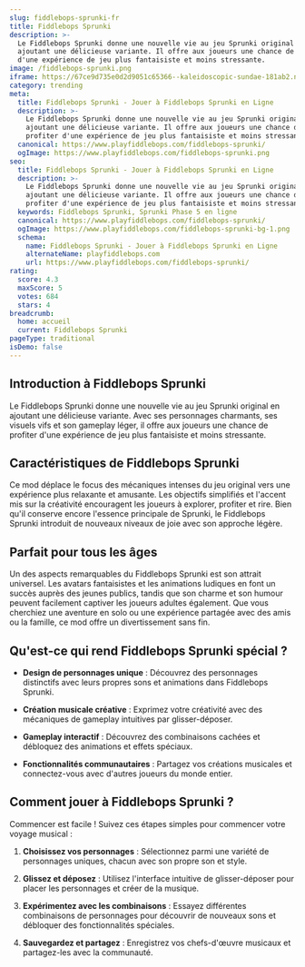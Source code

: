 ```yaml
---
slug: fiddlebops-sprunki-fr
title: Fiddlebops Sprunki
description: >-
  Le Fiddlebops Sprunki donne une nouvelle vie au jeu Sprunki original en
  ajoutant une délicieuse variante. Il offre aux joueurs une chance de profiter
  d'une expérience de jeu plus fantaisiste et moins stressante.
image: /fiddlebops-sprunki.png
iframe: https://67ce9d735e0d2d9051c65366--kaleidoscopic-sundae-181ab2.netlify.app/
category: trending
meta:
  title: Fiddlebops Sprunki - Jouer à Fiddlebops Sprunki en Ligne
  description: >-
    Le Fiddlebops Sprunki donne une nouvelle vie au jeu Sprunki original en
    ajoutant une délicieuse variante. Il offre aux joueurs une chance de
    profiter d'une expérience de jeu plus fantaisiste et moins stressante.
  canonical: https://www.playfiddlebops.com/fiddlebops-sprunki/
  ogImage: https://www.playfiddlebops.com/fiddlebops-sprunki.png
seo:
  title: Fiddlebops Sprunki - Jouer à Fiddlebops Sprunki en Ligne
  description: >-
    Le Fiddlebops Sprunki donne une nouvelle vie au jeu Sprunki original en
    ajoutant une délicieuse variante. Il offre aux joueurs une chance de
    profiter d'une expérience de jeu plus fantaisiste et moins stressante.
  keywords: Fiddlebops Sprunki, Sprunki Phase 5 en ligne
  canonical: https://www.playfiddlebops.com/fiddlebops-sprunki/
  ogImage: https://www.playfiddlebops.com/fiddlebops-sprunki-bg-1.png
  schema:
    name: Fiddlebops Sprunki - Jouer à Fiddlebops Sprunki en Ligne
    alternateName: playfiddlebops.com
    url: https://www.playfiddlebops.com/fiddlebops-sprunki/
rating:
  score: 4.3
  maxScore: 5
  votes: 684
  stars: 4
breadcrumb:
  home: accueil
  current: Fiddlebops Sprunki
pageType: traditional
isDemo: false
---
```


## Introduction à Fiddlebops Sprunki

Le Fiddlebops Sprunki donne une nouvelle vie au jeu Sprunki original en ajoutant une délicieuse variante. Avec ses personnages charmants, ses visuels vifs et son gameplay léger, il offre aux joueurs une chance de profiter d'une expérience de jeu plus fantaisiste et moins stressante.

## Caractéristiques de Fiddlebops Sprunki

Ce mod déplace le focus des mécaniques intenses du jeu original vers une expérience plus relaxante et amusante. Les objectifs simplifiés et l'accent mis sur la créativité encouragent les joueurs à explorer, profiter et rire. Bien qu'il conserve encore l'essence principale de Sprunki, le Fiddlebops Sprunki introduit de nouveaux niveaux de joie avec son approche légère.

## Parfait pour tous les âges

Un des aspects remarquables du Fiddlebops Sprunki est son attrait universel. Les avatars fantaisistes et les animations ludiques en font un succès auprès des jeunes publics, tandis que son charme et son humour peuvent facilement captiver les joueurs adultes également. Que vous cherchiez une aventure en solo ou une expérience partagée avec des amis ou la famille, ce mod offre un divertissement sans fin.

## Qu'est-ce qui rend Fiddlebops Sprunki spécial ?

- **Design de personnages unique** : Découvrez des personnages distinctifs avec leurs propres sons et animations dans Fiddlebops Sprunki.

- **Création musicale créative** : Exprimez votre créativité avec des mécaniques de gameplay intuitives par glisser-déposer.

- **Gameplay interactif** : Découvrez des combinaisons cachées et débloquez des animations et effets spéciaux.

- **Fonctionnalités communautaires** : Partagez vos créations musicales et connectez-vous avec d'autres joueurs du monde entier.

## Comment jouer à Fiddlebops Sprunki ?

Commencer est facile ! Suivez ces étapes simples pour commencer votre voyage musical :

1. **Choisissez vos personnages** : Sélectionnez parmi une variété de personnages uniques, chacun avec son propre son et style.

1. **Glissez et déposez** : Utilisez l'interface intuitive de glisser-déposer pour placer les personnages et créer de la musique.

1. **Expérimentez avec les combinaisons** : Essayez différentes combinaisons de personnages pour découvrir de nouveaux sons et débloquer des fonctionnalités spéciales.

1. **Sauvegardez et partagez** : Enregistrez vos chefs-d'œuvre musicaux et partagez-les avec la communauté.
